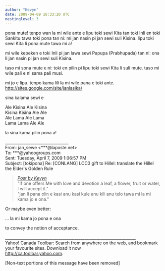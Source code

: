 ```yaml
---
author: "Kevyn"
date: 2009-04-09 18:33:20 UTC
nestinglevel: 3
---
```

pona mute! tenpo wan la mi wile ante e lipu toki sewi Kita tan toki Inli en toki Sankitu tawa toki pona tan ni: mi jan nasin pi jan sewi suli Kisina. lipu toki sewi Kita li pona mute tawa mi a!  
  
mi wile kepeken e toki Inli pi jan lawa sewi Papupa (Prabhupada) tan ni: ona li jan nasin pi jan sewi suli Kisina.  
  
taso mi sona mute e ni: toki en pilin pi lipu toki sewi Kita li suli mute. taso mi wile pali e ni sama pali musi.  
  
mi jo e lipu. tenpo kama lili la mi wile pana e toki ante. http://sites.google.com/site/janlasika/  
  
  
sina kalama sewi e  
  
Ale Kisina Ale Kisina  
Kisina Kisina Ale Ale  
Ale Lama Ale Lama  
Lama Lama Ale Ale  
  
la sina kama pilin pona a!  
  
  
  
  
\_\_\_\_\_\_\_\_\_\_\_\_\_\_\_\_\_\_\_\_\_\_\_\_\_\_\_\_\_\_\_\_  
From: jan\_sewe <\*\*\*@laposte.net>  
To: \*\*\*@yahoogroups.com  
Sent: Tuesday, April 7, 2009 1:06:57 PM  
Subject: \[tokipona\] Re: \[CONLANG\] LCC3 gift to Hillel: translate the Hillel the Elder's Golden Rule  

> [_Post by Kevyn_](/iXD4nIQb/conlang-lcc3-gift-to-hillel-translate-the-hillel-the-elder-s-golden-rule#post2)  
> "If one offers Me with love and devotion a leaf, a flower, fruit or water, I will accept it."  
> "jan li pana olin e kasi anu kasi kule anu kili anu telo tawa mi la mi kama jo e ona."  
> 

Or maybe even better:  
  
... la mi kama jo pona e ona  
  
to convey the notion of acceptance.  
  
  
  
  
  
\_\_\_\_\_\_\_\_\_\_\_\_\_\_\_\_\_\_\_\_\_\_\_\_\_\_\_\_\_\_\_\_\_\_\_\_\_\_\_\_\_\_\_\_\_\_\_\_\_\_\_\_\_\_\_\_\_\_\_\_\_\_\_\_\_\_  
Yahoo! Canada Toolbar: Search from anywhere on the web, and bookmark your favourite sites. Download it now  
http://ca.toolbar.yahoo.com.  
  
\[Non-text portions of this message have been removed\]